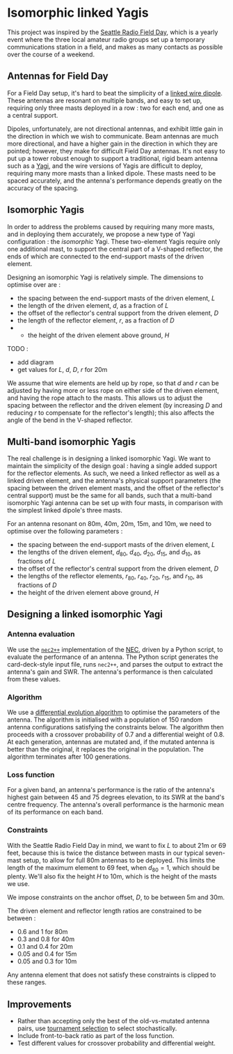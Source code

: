 # Isomorphic linked Yagis

This project was inspired by the [Seattle Radio Field Day](https://www.seattleradiofieldday.org), which is a yearly event where the three local amateur radio groups set up a temporary communications station in a field, and makes as many contacts as possible over the course of a weekend.


## Antennas for Field Day

For a Field Day setup, it's hard to beat the simplicity of a [linked wire dipole](https://www.sotabeams.co.uk/linked-dipoles). These antennas are resonant on multiple bands, and easy to set up, requiring only three masts deployed in a row : two for each end, and one as a central support. 

Dipoles, unfortunately, are not directional antennas, and exhibit little gain in the direction in which we wish to communicate. Beam antennas are much more directional, and have a higher gain in the direction in which they are pointed; however, they make for difficult Field Day antennas. It's not easy to put up a tower robust enough to support a traditional, rigid beam antenna such as a [Yagi](https://en.wikipedia.org/wiki/Yagi%E2%80%93Uda_antenna), and the wire versions of Yagis are difficult to deploy, requiring many more masts than a linked dipole. These masts need to be spaced accurately, and the antenna's performance depends greatly on the accuracy of the spacing.




## Isomorphic Yagis

In order to address the problems caused by requiring many more masts, and in deploying them accurately, we propose a new type of Yagi configuration : the *isomorphic* Yagi. These two-element Yagis require only one additional mast, to support the central part of a V-shaped reflector, the ends of which are connected to the end-support masts of the driven element.

Designing an isomorphic Yagi is relatively simple. The dimensions to optimise over are :
- the spacing between the end-support masts of the driven element, $L$
- the length of the driven element, $d$, as a fraction of $L$
- the offset of the reflector's central support from the driven element, $D$
- the length of the reflector element, $r$, as a fraction of $D$
- - the height of the driven element above ground, $H$

TODO :
- add diagram
- get values for $L$, $d$, $D$, $r$ for 20m

We assume that wire elements are held up by rope, so that $d$ and $r$ can be adjusted by having more or less rope on either side of the driven element, and having the rope attach to the masts. This allows us to adjust the spacing between the reflector and the driven element (by increasing $D$ and reducing $r$ to compensate for the reflector's length); this also affects the angle of the bend in the V-shaped reflector.


## Multi-band isomorphic Yagis

The real challenge is in designing a linked isomorphic Yagi. We want to maintain the simplicity of the design goal : having a single added support for the reflector elements. As such, we need a linked reflector as well as a linked driven element, and the antenna's physical support parameters (the spacing between the driven element masts, and the offset of the reflector's central support) must be the same for all bands, such that a multi-band isomorphic Yagi antenna can be set up with four masts, in comparison with the simplest linked dipole's three masts.

For an antenna resonant on 80m, 40m, 20m, 15m, and 10m, we need to optimise over the following parameters :
- the spacing between the end-support masts of the driven element, $L$
- the lengths of the driven element, $d_{80}$, $d_{40}$, $d_{20}$, $d_{15}$, and $d_{10}$, as fractions of $L$
- the offset of the reflector's central support from the driven element, $D$
- the lengths of the reflector elements, $r_{80}$, $r_{40}$, $r_{20}$, $r_{15}$, and $r_{10}$, as fractions of $D$
- the height of the driven element above ground, $H$


## Designing a linked isomorphic Yagi

### Antenna evaluation

We use the [`nec2++`](https://github.com/tmolteno/necpp) implementation of the [NEC](https://en.wikipedia.org/wiki/Numerical_Electromagnetics_Code), driven by a Python script, to evaluate the performance of an antenna. The Python script generates the card-deck-style input file, runs `nec2++`, and parses the output to extract the antenna's gain and SWR. The antenna's performance is then calculated from these values.


### Algorithm

We use a [differential evolution algorithm](https://en.wikipedia.org/wiki/Differential_evolution) to optimise the parameters of the antenna. The algorithm is initialised with a population of 150 random antenna configurations satisfying the constraints below. The algorithm then proceeds with a crossover probability of 0.7 and a differential weight of 0.8. At each generation, antennas are mutated and, if the mutated antenna is better than the original, it replaces the original in the population. The algorithm terminates after 100 generations.


### Loss function

For a given band, an antenna's performance is the ratio of the antenna's highest gain between 45 and 75 degrees elevation, to its SWR at the band's centre frequency. The antenna's overall performance is the harmonic mean of its performance on each band.


### Constraints 

With the Seattle Radio Field Day in mind, we want to fix $L$ to about 21m or 69 feet, because this is twice the distance between masts in our typical seven-mast setup, to allow for full 80m antennas to be deployed. This limits the length of the maximum element to 69 feet, when $d_{80} = 1$, which should be plenty. We'll also fix the height $H$ to 10m, which is the height of the masts we use.

We impose constraints on the anchor offset, $D$, to be between 5m and 30m.

The driven element and reflector length ratios are constrained to be between :
 - 0.6 and 1 for 80m
 - 0.3 and 0.8 for 40m
 - 0.1 and 0.4 for 20m
 - 0.05 and 0.4 for 15m
 - 0.05 and 0.3 for 10m

Any antenna element that does not satisfy these constraints is clipped to these ranges.


## Improvements

- Rather than accepting only the best of the old-vs-mutated antenna pairs, use [tournament selection](https://en.wikipedia.org/wiki/Tournament_selection) to select stochastically.
- Include front-to-back ratio as part of the loss function.
- Test different values for crossover probability and differential weight.